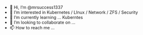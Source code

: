 - 👋 Hi, I’m @mrsuccess1337
- 👀 I’m interested in Kubernetes / LInux / Network / ZFS / Security
- 🌱 I’m currently learning ... Kuberntes
- 💞️ I’m looking to collaborate on ...
- 📫 How to reach me ...

<!---
mrsuccess1337/mrsuccess1337 is a ✨ special ✨ repository because its `README.md` (this file) appears on your GitHub profile.
You can click the Preview link to take a look at your changes.
--->
